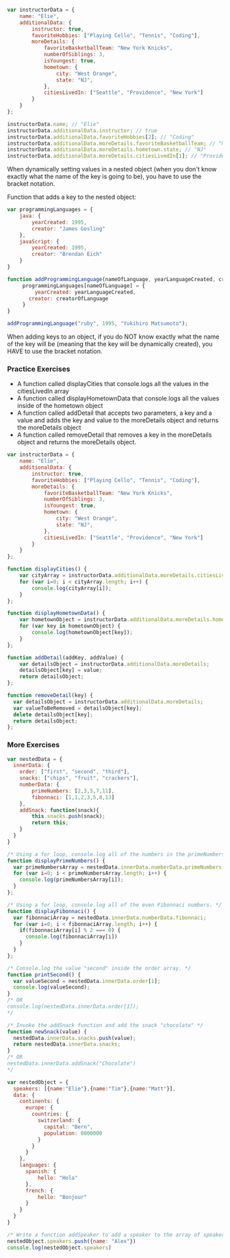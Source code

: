 ```javascript
var instructorData = {
    name: "Elie",
    additionalData: {
        instructor: true,
        favoriteHobbies: ["Playing Cello", "Tennis", "Coding"],
        moreDetails: {
            favoriteBasketballTeam: "New York Knicks",
            numberOfSiblings: 3,
            isYoungest: true,
            hometown: {
                city: "West Orange",
                state: "NJ",
            },
            citiesLivedIn: ["Seattle", "Providence", "New York"]
        }
    }
};

instructorData.name; // "Elie"
instructorData.additionalData.instructor; // true
instructorData.additionalData.favoriteHobbies[2]; // "Coding"
instructorData.additionalData.moreDetails.favoriteBasketballTeam; // "New York Knicks"
instructorData.additionalData.moreDetails.hometown.state; // "NJ"
instructorData.additionalData.moreDetails.citiesLivedIn[1]; // "Providence"

```
When dynamically setting values in a nested object (when you don't know exactly what the name of the key is going to be), you have to use the bracket notation.

Function that adds a key to the nested object:

```javascript
var programmingLanguages = {
    java: {
        yearCreated: 1995,
        creator: "James Gosling"
    },
    javaScript: {
        yearCreated: 1995,
        creator: "Brendan Eich"
    }
}

function addProgrammingLanguage(nameOfLanguage, yearLanguageCreated, creatorOfLanguage) {
	 programmingLanguages[nameOfLanguage] = {
		 yearCreated: yearLanguageCreated,
       creator: creatorOfLanguage
	 }
}

addProgrammingLanguage("ruby", 1995, "Yukihiro Matsumoto");

```
When adding keys to an object, if you do NOT know exactly what the name of the key will be (meaning that the key will be dynamically created), you HAVE to use the bracket notation.

### Practice Exercises

* A function called displayCities that console.logs all the values in the citiesLivedIn array
* A function called displayHometownData that console.logs all the values inside of the hometown object
* A function called addDetail that accepts two parameters, a key and a value and adds the key and value to the moreDetails object and returns the moreDetails object
* A function called removeDetail that removes a key in the moreDetails object and returns the moreDetails object.

```javascript
var instructorData = {
    name: "Elie",
    additionalData: {
        instructor: true,
        favoriteHobbies: ["Playing Cello", "Tennis", "Coding"],
        moreDetails: {
            favoriteBasketballTeam: "New York Knicks",
            numberOfSiblings: 3,
            isYoungest: true,
            hometown: {
                city: "West Orange",
                state: "NJ",
            },
            citiesLivedIn: ["Seattle", "Providence", "New York"]
        }
    }
};

function displayCities() {
	var cityArray = instructorData.additionalData.moreDetails.citiesLivedIn;
	for (var i=0; i < cityArray.length; i++) {
		console.log(cityArray[i]);
	}
};

function displayHometownData() {
	var hometownObject = instructorData.additionalData.moreDetails.hometown;
	for (var key in hometownObject) {
		console.log(hometownObject[key]);
	}
};

function addDetail(addKey, addValue) {
	var detailsObject = instructorData.additionalData.moreDetails;
    detailsObject[key] = value;
    return detailsObject;
};

function removeDetail(key) {
  var detailsObject = instructorData.additionalData.moreDetails;
  var valueToBeRemoved = detailsObject[key];
  delete detailsObject[key];
  return detailsObject;
};

```

### More Exercises 

```javascript
var nestedData = {
  innerData: {
    order: ["first", "second", "third"],
    snacks: ["chips", "fruit", "crackers"],
    numberData: {
        primeNumbers: [2,3,5,7,11],
        fibonnaci: [1,1,2,3,5,8,13]
    },
    addSnack: function(snack){
        this.snacks.push(snack);
        return this;
    }
  }
}

/* Using a for loop, console.log all of the numbers in the primeNumbers array. */
function displayPrimeNumbers() {
  var primeNumbersArray = nestedData.innerData.numberData.primeNumbers;
  for (var i=0; i < primeNumbersArray.length; i++) {
    console.log(primeNumbersArray[i]);
  }
};

/* Using a for loop, console.log all of the even Fibonnaci numbers. */
function displayFibonnaci() {
  var fibonnaciArray = nestedData.innerData.numberData.fibonnaci;
  for (var i=0; i < fibonnaciArray.length; i++) {
    if(fibonnaciArray[i] % 2 === 0) {
      console.log(fibonnaciArray[i])
    }
  }
};

/* Console.log the value "second" inside the order array. */
function printSecond() {
  var valueSecond = nestedData.innerData.order[1];
  console.log(valueSecond);
}
/* OR 
console.log(nestedData.innerData.order[1]);
*/

/* Invoke the addSnack function and add the snack "chocolate" */
function newSnack(value) {
  nestedData.innerData.snacks.push(value);
  return nestedData.innerData.snacks;
}
/* OR
nestedData.innerData.addSnack("Chocolate")
*/
```

```javascript
var nestedObject = {
  speakers: [{name:"Elie"},{name:"Tim"},{name:"Matt"}],
  data: {
    continents: {
      europe: {
        countries: {
          switzerland: {
            capital: "Bern",
            population: 8000000
          }
        }
      }
    },
    languages: {
      spanish: {
          hello: "Hola"
      },
      french: {
          hello: "Bonjour"
      }
    }
  }
}

/* Write a function addSpeaker to add a speaker to the array of speakers. The speaker you add must be an object with a key of name and a value of whatever you'd like. */
nestedObject.speakers.push({name: "Alex"})
console.log(nestedObject.speakers)

```
